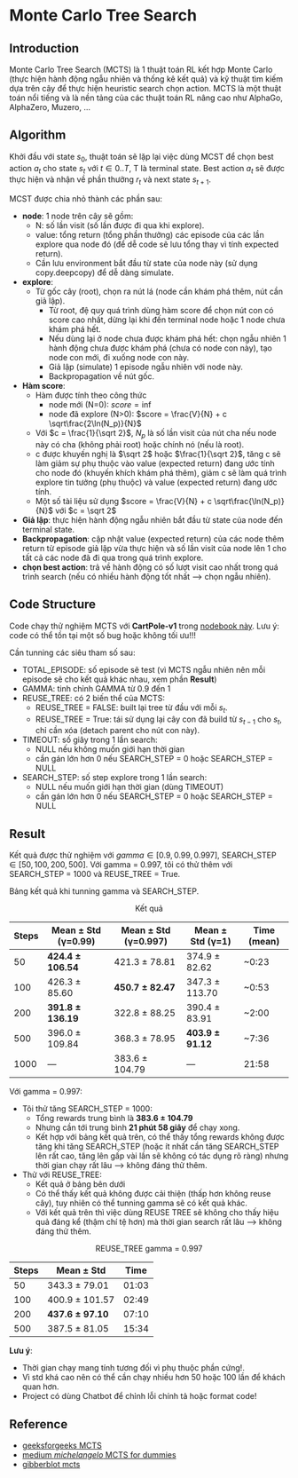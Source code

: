 # Monte Carlo Tree Search

## Introduction

Monte Carlo Tree Search (MCTS) là 1 thuật toán RL kết hợp Monte Carlo (thực hiện hành động ngẫu nhiên và thống kê kết quả) và kỹ thuật tìm kiếm dựa trên cây để thực hiện heuristic search chọn action. MCTS là một thuật toán nổi tiếng và là nền tảng của các thuật toán RL nâng cao như AlphaGo, AlphaZero, Muzero, ... 

## Algorithm

Khởi đầu với state $s_0$, thuật toán sẽ lặp lại việc dùng MCST để chọn best action $a_t$ cho state $s_t$ với $t \in 0..T$, T là terminal state. Best action $a_t$ sẽ được thực hiện và nhận về phần thưởng $r_t$ và next state $s_{t+1}$.

MCST được chia nhỏ thành các phần sau:
- **node**: 1 node trên cây sẽ gồm:
    - N: số lần visit (số lần được đi qua khi explore).
    - value: tổng return (tổng phần thưởng) các episode của các lần explore qua node đó (để dễ code sẽ lưu tổng thay vì tính expected return).
    - Cần lưu environment bắt đầu từ state của node này (sử dụng copy.deepcopy) để dễ dàng simulate.
- **explore**: 
    - Từ gốc cây (root), chọn ra nút lá (node cần khám phá thêm, nút cần giả lập).
        - Từ root, đệ quy quá trình dùng hàm score để chọn nút con có score cao nhất, dừng lại khi đến terminal node hoặc 1 node chưa khám phá hết.
        - Nếu dùng lại ở node chưa được khám phá hết: chọn ngẫu nhiên 1 hành động chưa được khám phá (chưa có node con này), tạo node con mới, đi xuống node con này.
        - Giả lập (simulate) 1 episode ngẫu nhiên với node này.
        - Backpropagation về nút gốc.
- **Hàm score**: 
    - Hàm được tính theo công thức
        - node mới (N=0): $score = \inf$
        - node đã explore (N>0): $score = \frac{V}{N} + c \sqrt\frac{2\ln(N_p)}{N}$
    - Với $c = \frac{1}{\sqrt 2}$, $N_p$ là số lần visit của nút cha nếu node này có cha (không phải root) hoặc chính nó (nếu là root).
    - c được khuyến nghị là $\sqrt 2$ hoặc $\frac{1}{\sqrt 2}$, tăng c sẽ làm giảm sự phụ thuộc vào value (expected return) đang ước tính cho node đó (khuyến khích khám phá thêm), giảm c sẽ làm quá trình explore tin tưởng (phụ thuộc) và value (expected return) đang ước tính.
    - Một số tài liệu sử dụng $score = \frac{V}{N} + c \sqrt\frac{\ln(N_p)}{N}$ với $c = \sqrt 2$
- **Giả lập**: thực hiện hành động ngẫu nhiên bắt đầu từ state của node đến terminal state.
- **Backpropagation**: cập nhật value (expected return) của các node thêm return từ episode giả lập vừa thực hiện và số lần visit của node lên 1 cho tất cả các node đã đi qua trong quá trình explore.
- **chọn best action**: trả về hành động có số lượt visit cao nhất trong quá trình search (nếu có nhiều hành động tốt nhất --> chọn ngẫu nhiên).

## Code Structure

Code chạy thử nghiệm MCTS với **CartPole-v1** trong [nodebook này](Monte-Carlo-Tree-Search\MCTS.ipynb). Lưu ý: code có thể tồn tại một số bug hoặc không tối ưu!!!

Cần tunning các siêu tham số sau:
- TOTAL_EPISODE: số episode sẽ test (vì MCTS ngẫu nhiên nên mỗi episode sẽ cho kết quả khác nhau, xem phần **Result**)
- GAMMA: tinh chỉnh GAMMA từ 0.9 đến 1
- REUSE_TREE: có 2 biến thể của MCTS:
    - REUSE_TREE = FALSE: built lại tree từ đầu với mỗi $s_t$.
    - REUSE_TREE = True: tái sử dụng lại cây con đã build từ $s_{t-1}$ cho $s_t$, chỉ cần xóa (detach parent cho nút con này).
- TIMEOUT: số giây trong 1 lần search:
    - NULL nếu không muốn giới hạn thời gian
    - cần gán lớn hơn 0 nếu SEARCH_STEP = 0 hoặc SEARCH_STEP = NULL
- SEARCH_STEP: số step explore trong 1 lần search:
    - NULL nếu muốn giới hạn thời gian (dùng TIMEOUT)
    - cần gán lớn hơn 0 nếu SEARCH_STEP = 0 hoặc SEARCH_STEP = NULL

## Result

Kết quả được thử nghiệm với $gamma \in [0.9, 0.99, 0.997]$, SEARCH_STEP $\in [50, 100, 200, 500]$. Với gamma = 0.997, tôi có thử thêm với SEARCH_STEP = 1000 và REUSE_TREE = True.

Bảng kết quả khi tunning gamma và SEARCH_STEP.

<div align="center">

Kết quả

| Steps  | Mean ± Std (γ=0.99) | Mean ± Std (γ=0.997) | Mean ± Std (γ=1)    | Time (mean) |
|--------|----------------------|----------------------|---------------------|-------------|
| 50     | **424.4 ± 106.54**       | 421.3 ± 78.81        | 374.9 ± 82.62       | ~0:23        |
| 100    | 426.3 ± 85.60        | **450.7 ± 82.47**        | 347.3 ± 113.70      | ~0:53        |
| 200    | **391.8 ± 136.19**       | 322.8 ± 88.25        | 390.4 ± 83.91       | ~2:00        |
| 500    | 396.0 ± 109.84       | 368.3 ± 78.95        | **403.9 ± 91.12**       | ~7:36        |
| 1000   | —                    | 383.6 ± 104.79       | —                   | 21:58       |

</div>

Với gamma = 0.997:
- Tôi thử tăng SEARCH_STEP = 1000:
    - Tổng rewards trung bình là **$383.6 \pm 104.79$**
    - Nhưng cần tới trung bình **21 phút 58 giây** để chạy xong. 
    - Kết hợp với bảng kết quả trên, có thể thấy tổng rewards không được tăng khi tăng SEARCH_STEP (hoặc ít nhất cần tăng SEARCH_STEP lên rất cao, tăng lên gấp vài lần sẽ không có tác dụng rõ ràng) nhưng thời gian chạy rất lâu --> không đáng thử thêm.
- Thử với REUSE_TREE:
    - Kết quả ở bảng bên dưới
    - Có thể thấy kết quả không được cải thiện (thấp hơn không reuse cây), tuy nhiên có thể tunning gamma sẽ có kết quả khác.
    - Với kết quả trên thì việc dùng REUSE TREE sẽ không cho thấy hiệu quả đáng kể (thậm chí tệ hơn) mà thời gian search rất lâu --> không đáng thử thêm.

<div align="center">

REUSE_TREE gamma = 0.997

| Steps | Mean ± Std       | Time     |
|-------|------------------|----------|
| 50    | 343.3 ± 79.01    | 01:03  |
| 100   | 400.9 ± 101.57   | 02:49  |
| 200   | **437.6 ± 97.10**    | 07:10  |
| 500   | 387.5 ± 81.05    | 15:34  |

</div>

**Lưu ý**:
- Thời gian chạy mang tính tương đối vì phụ thuộc phần cứng!.
- Vì std khá cao nên có thể cần chạy nhiều hơn 50 hoặc 100 lần để khách quan hơn.
- Project có dùng Chatbot để chỉnh lỗi chính tả hoặc format code!

## Reference
- [geeksforgeeks MCTS](https://www.geeksforgeeks.org/ml-monte-carlo-tree-search-mcts/)
- [medium _michelangelo_ MCTS for dummies](https://medium.com/@_michelangelo_/monte-carlo-tree-search-mcts-algorithm-for-dummies-74b2bae53bfa)
- [gibberblot mcts](https://gibberblot.github.io/rl-notes/single-agent/mcts.html)

